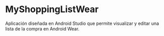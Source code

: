 # MyShoppingListWear
Aplicación diseñada en Android Studio que permite visualizar y editar una lista de la compra en Android Wear. 
